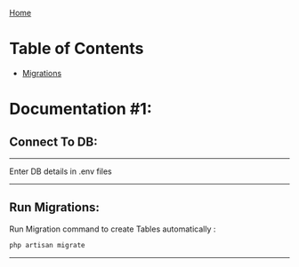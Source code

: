 [Home](index.md)


#  Table of Contents


- [Migrations](migrations.md)



# Documentation #1: 

## Connect To DB:
<hr/>
Enter DB details in .env files


<hr/>

## Run Migrations:

Run Migration command to create Tables automatically :
```Swift
php artisan migrate
```
<hr/>


